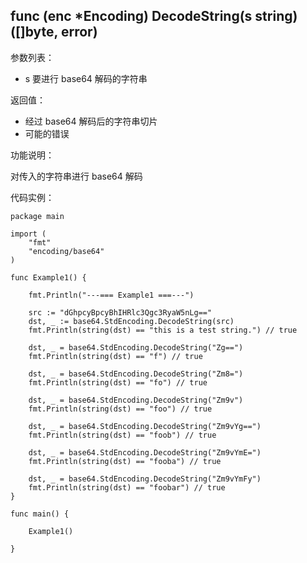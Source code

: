 ## func (enc *Encoding) DecodeString(s string) ([]byte, error)

参数列表：

- s 要进行 base64 解码的字符串

返回值：

- 经过 base64 解码后的字符串切片
- 可能的错误

功能说明：

对传入的字符串进行 base64 解码

代码实例：

    package main

    import (
        "fmt"
        "encoding/base64"
    )

    func Example1() {

        fmt.Println("---=== Example1 ===---")

        src := "dGhpcyBpcyBhIHRlc3Qgc3RyaW5nLg=="
        dst, _ := base64.StdEncoding.DecodeString(src)
        fmt.Println(string(dst) == "this is a test string.") // true

        dst, _ = base64.StdEncoding.DecodeString("Zg==")
        fmt.Println(string(dst) == "f") // true

        dst, _ = base64.StdEncoding.DecodeString("Zm8=")
        fmt.Println(string(dst) == "fo") // true

        dst, _ = base64.StdEncoding.DecodeString("Zm9v")
        fmt.Println(string(dst) == "foo") // true

        dst, _ = base64.StdEncoding.DecodeString("Zm9vYg==")
        fmt.Println(string(dst) == "foob") // true

        dst, _ = base64.StdEncoding.DecodeString("Zm9vYmE=")
        fmt.Println(string(dst) == "fooba") // true

        dst, _ = base64.StdEncoding.DecodeString("Zm9vYmFy")
        fmt.Println(string(dst) == "foobar") // true
    }

    func main() {

        Example1()

    }
